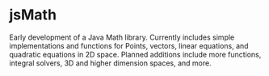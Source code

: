 # jsMath
 Early development of a Java Math library. Currently includes simple implementations
 and functions for Points, vectors, linear equations, and quadratic equations in 2D
 space. Planned additions include more functions, integral solvers, 3D and
 higher dimension spaces, and more.

